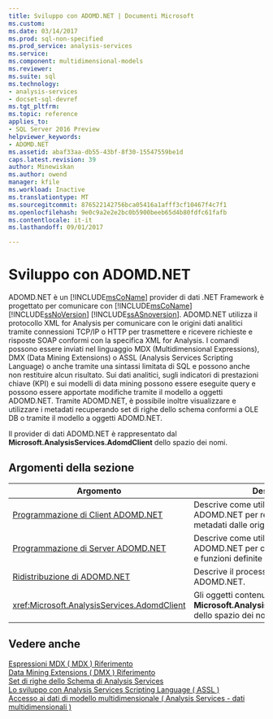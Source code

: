 ```yaml
---
title: Sviluppo con ADOMD.NET | Documenti Microsoft
ms.custom: 
ms.date: 03/14/2017
ms.prod: sql-non-specified
ms.prod_service: analysis-services
ms.service: 
ms.component: multidimensional-models
ms.reviewer: 
ms.suite: sql
ms.technology:
- analysis-services
- docset-sql-devref
ms.tgt_pltfrm: 
ms.topic: reference
applies_to:
- SQL Server 2016 Preview
helpviewer_keywords:
- ADOMD.NET
ms.assetid: abaf33aa-db55-43bf-8f30-15547559be1d
caps.latest.revision: 39
author: Minewiskan
ms.author: owend
manager: kfile
ms.workload: Inactive
ms.translationtype: MT
ms.sourcegitcommit: 876522142756bca05416a1afff3cf10467f4c7f1
ms.openlocfilehash: 9e0c9a2e2e2bc0b5900beeb65d4b80fdfc61fafb
ms.contentlocale: it-it
ms.lasthandoff: 09/01/2017

---
```

# <a name="developing-with-adomdnet"></a>Sviluppo con ADOMD.NET
  ADOMD.NET è un [!INCLUDE[msCoName](../../../includes/msconame-md.md)] provider di dati .NET Framework è progettato per comunicare con [!INCLUDE[msCoName](../../../includes/msconame-md.md)] [!INCLUDE[ssNoVersion](../../../includes/ssnoversion-md.md)] [!INCLUDE[ssASnoversion](../../../includes/ssasnoversion-md.md)]. ADOMD.NET utilizza il protocollo XML for Analysis per comunicare con le origini dati analitici tramite connessioni TCP/IP o HTTP per trasmettere e ricevere richieste e risposte SOAP conformi con la specifica XML for Analysis. I comandi possono essere inviati nel linguaggio MDX (Multidimensional Expressions), DMX (Data Mining Extensions) o ASSL (Analysis Services Scripting Language) o anche tramite una sintassi limitata di SQL e possono anche non restituire alcun risultato. Sui dati analitici, sugli indicatori di prestazioni chiave (KPI) e sui modelli di data mining possono essere eseguite query e possono essere apportate modifiche tramite il modello a oggetti ADOMD.NET. Tramite ADOMD.NET, è possibile inoltre visualizzare e utilizzare i metadati recuperando set di righe dello schema conformi a OLE DB o tramite il modello a oggetti ADOMD.NET.  
  
 Il provider di dati ADOMD.NET è rappresentato dal **Microsoft.AnalysisServices.AdomdClient** dello spazio dei nomi.  
  
## <a name="in-this-section"></a>Argomenti della sezione  
  
|Argomento|Description|  
|-----------|-----------------|  
|[Programmazione di Client ADOMD.NET](../../../analysis-services/multidimensional-models-adomd-net-client/adomd-net-client-programming.md)|Descrive come utilizzare gli oggetti client ADOMD.NET per recuperare dati e metadati dalle origini dati analitici.|  
|[Programmazione di Server ADOMD.NET](../../../analysis-services/multidimensional-models-adomd-net-server/adomd-net-server-programming.md)|Descrive come utilizzare gli oggetti server ADOMD.NET per creare stored procedure e funzioni definite dall'utente.|  
|[Ridistribuzione di ADOMD.NET](../../../analysis-services/multidimensional-models/adomd-net/redistributing-adomd-net.md)|Descrive il processo di ridistribuzione di ADOMD.NET.|  
|<xref:Microsoft.AnalysisServices.AdomdClient>|Gli oggetti contenuti in dettaglio il **Microsoft.AnalysisServices.AdomdClient** dello spazio dei nomi.|  
  
## <a name="see-also"></a>Vedere anche  
 [Espressioni MDX &#40; MDX &#41; Riferimento](../../../mdx/multidimensional-expressions-mdx-reference.md)   
 [Data Mining Extensions &#40; DMX &#41; Riferimento](../../../dmx/data-mining-extensions-dmx-reference.md)   
 [Set di righe dello Schema di Analysis Services](../../../analysis-services/schema-rowsets/analysis-services-schema-rowsets.md)   
 [Lo sviluppo con Analysis Services Scripting Language &#40; ASSL &#41;](../../../analysis-services/multidimensional-models/scripting-language-assl/developing-with-analysis-services-scripting-language-assl.md)   
 [Accesso ai dati di modello multidimensionale &#40; Analysis Services - dati multidimensionali &#41;](../../../analysis-services/multidimensional-models/mdx/multidimensional-model-data-access-analysis-services-multidimensional-data.md)  
  
  

